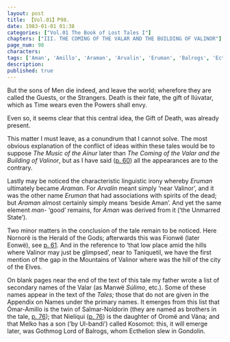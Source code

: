 ```yaml
---
layout: post
title: 【Vol.01】P98.
date: 1983-01-01 01:38
categories: ["Vol.01 The Book of Lost Tales I"]
chapters: ["III. THE COMING OF THE VALAR AND THE BUILDING OF VALINOR"]
page_num: 98
characters: 
tags: ['Aman', 'Amillo', 'Araman', 'Arvalin', 'Eruman', 'Balrogs', 'Ecthelion', 'Eönwë', 'Fionwë', 'Fionwë-Úrion', 'Gondolin', 'Gothmog', 'Ilúvatar', 'Kosomot', 'Melko', 'son(s) of Melko', 'Men', 'Mountains of Valinor', 'Nielíqui', 'Noldorin', 'Nornorë', 'Ómar', 'Oromë']
description: 
published: true
---
```


But the sons of Men die indeed, and leave the world; wherefore they are called the Guests, or the Strangers. Death is their fate, the gift of Ilúvatar, which as Time wears even the Powers shall envy.

Even so, it seems clear that this central idea, the Gift of Death, was already present.

This matter I must leave, as a conundrum that I cannot solve. The most obvious explanation of the conflict of ideas within these tales would be to suppose <I>The Music of the Ainur</I> later than <I>The Coming of the Valar and the Building of Valinor</I>, but as I have said ([p. 60]({{site.baseurl}}/vol01-p60)) all the appearances are to the contrary.

Lastly may be noticed the characteristic linguistic irony whereby <I>Eruman</I> ultimately became <I>Araman</I>. For <I>Arvalin</I> meant simply ‘near Valinor’, and it was the other name <I>Eruman</I> that had associations with spirits of the dead; but <I>Araman</I> almost certainly simply means ‘beside Aman’. And yet the same element <I>man-</I> ‘good’ remains, for <I>Aman</I> was derived from it (‘the Unmarred State’).

Two minor matters in the conclusion of the tale remain to be noticed. Here Nornorë is the Herald of the Gods; afterwards this was Fionwë (later Eonwë), see [p. 61]({{site.baseurl}}/vol01-p61). And in the reference to ‘that low place amid the hills where Valinor may just be glimpsed’, near to Taniquetil, we have the first mention of the gap in the Mountains of Valinor where was the hill of the city of the Elves.

On blank pages near the end of the text of this tale my father wrote a list of secondary names of the Valar (as Manwë <I>Súlimo</I>, etc.). Some of these names appear in the text of the <I>Tales;</I> those that do not are given in the Appendix on Names under the primary names. It emerges from this list that Ómar-Amillo is the twin of Salmar-Noldorin (they are named as brothers in the tale, [p. 76]({{site.baseurl}}/vol01-p76)); that Nielíqui ([p. 76]({{site.baseurl}}/vol01-p76)) is the daughter of Oromë and Vána; and that Melko has a son (‘by Ul-bandi’) called Kosomot: this, it will emerge later, was Gothmog Lord of Balrogs, whom Ecthelion slew in Gondolin.

